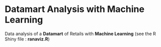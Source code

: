 # Datamart Analysis with Machine Learning
Data analysis of a **Datamart** of Retails with **Machine Learning** (see the R Shiny file : **ranaviz.R**)
